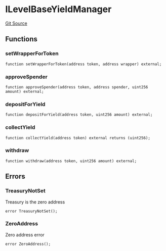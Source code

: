 # ILevelBaseYieldManager
[Git Source](https://github.com/Level-Money/contracts/blob/8e1575e7e26fdc58ac15be6578d36ba7aa02390c/src/v1/interfaces/ILevelBaseYieldManager.sol)


## Functions
### setWrapperForToken


```solidity
function setWrapperForToken(address token, address wrapper) external;
```

### approveSpender


```solidity
function approveSpender(address token, address spender, uint256 amount) external;
```

### depositForYield


```solidity
function depositForYield(address token, uint256 amount) external;
```

### collectYield


```solidity
function collectYield(address token) external returns (uint256);
```

### withdraw


```solidity
function withdraw(address token, uint256 amount) external;
```

## Errors
### TreasuryNotSet
Treasury is the zero address


```solidity
error TreasuryNotSet();
```

### ZeroAddress
Zero address error


```solidity
error ZeroAddress();
```

